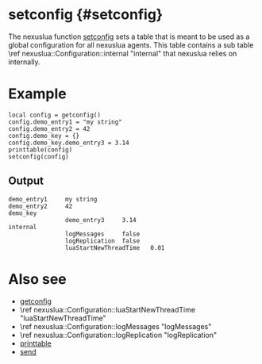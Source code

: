 setconfig {#setconfig}
========

The nexuslua function [setconfig](setconfig.md) sets a table that is meant to be used as a global configuration for all
nexuslua agents. This table contains a sub table \ref nexuslua::Configuration::internal "internal" that nexuslua
relies on internally.

# Example

    local config = getconfig()
    config.demo_entry1 = "my string"
    config.demo_entry2 = 42
    config.demo_key = {}
    config.demo_key.demo_entry3 = 3.14
    printtable(config)
    setconfig(config)

## Output

    demo_entry1     my string
    demo_entry2     42
    demo_key
                    demo_entry3     3.14
    internal
                    logMessages     false
                    logReplication  false
                    luaStartNewThreadTime   0.01

# Also see

- [getconfig](getconfig.md)
- \ref nexuslua::Configuration::luaStartNewThreadTime "luaStartNewThreadTime"
- \ref nexuslua::Configuration::logMessages "logMessages"
- \ref nexuslua::Configuration::logReplication "logReplication"
- [printtable](printtable.md)
- [send](send.md)

